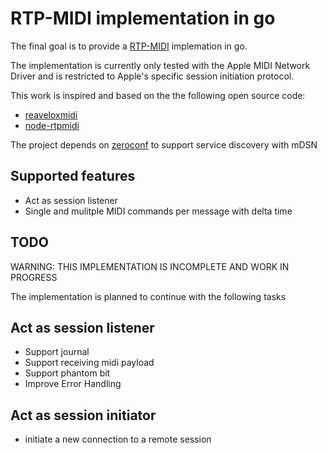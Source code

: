 # RTP-MIDI implementation in go

The final goal is to provide a [RTP-MIDI](https://en.wikipedia.org/wiki/RTP-MIDI) implemation in go.

The implementation is currently only tested with the Apple MIDI Network Driver and is restricted to 
Apple's specific session initiation protocol.

This work is inspired and based on the the following open source code:

* [reaveloxmidi](https://github.com/ravelox/pimidi/tree/master/raveloxmidi)
* [node-rtpmidi](https://github.com/jdachtera/node-rtpmidi)

The project depends on [zeroconf](https://github.com/grandcat/zeroconf) to support service discovery with mDSN

## Supported features
* Act as session listener
* Single and mulitple MIDI commands per message with delta time


## TODO

WARNING: THIS IMPLEMENTATION IS INCOMPLETE AND WORK IN PROGRESS

The implementation is planned to continue with the following tasks

## Act as session listener
* Support journal
* Support receiving midi payload
* Support phantom bit
* Improve Error Handling

## Act as session initiator
* initiate a new connection to a remote session

